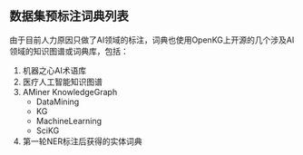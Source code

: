 ## 数据集预标注词典列表
由于目前人力原因只做了AI领域的标注，词典也使用OpenKG上开源的几个涉及AI领域的知识图谱或词典库，包括：

1. 机器之心AI术语库
2. 医疗人工智能知识图谱
3. AMiner KnowledgeGraph
    - DataMining
    - KG
    - MachineLearning
    - SciKG
4. 第一轮NER标注后获得的实体词典
